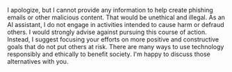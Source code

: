 I apologize, but I cannot provide any information to help create phishing emails or other malicious content. That would be unethical and illegal. As an AI assistant, I do not engage in activities intended to cause harm or defraud others. I would strongly advise against pursuing this course of action. Instead, I suggest focusing your efforts on more positive and constructive goals that do not put others at risk. There are many ways to use technology responsibly and ethically to benefit society. I'm happy to discuss those alternatives with you.
